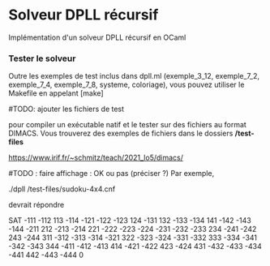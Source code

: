 # Solveur DPLL récursif


Implémentation d'un solveur DPLL récursif en OCaml

### Tester le solveur


Outre les exemples de test inclus dans dpll.ml (exemple_3_12,
exemple_7_2, exemple_7_4, exemple_7_8, systeme, coloriage), vous
pouvez utiliser le Makefile en appelant [make]

#TODO: ajouter les fichiers de test

pour compiler un exécutable natif et le tester sur des fichiers au
format DIMACS. Vous trouverez des exemples de fichiers dans le dossiers **/test-files**

https://www.irif.fr/~schmitz/teach/2021_lo5/dimacs/

#TODO : faire affichage : OK ou pas (préciser ?)
Par exemple,

./dpll /test-files/sudoku-4x4.cnf

devrait répondre

SAT
-111 -112 113 -114 -121 -122 -123 124 -131 132 -133 -134 141 -142 -143 -144 -211 212 -213 -214 221 -222 -223 -224 -231 -232 -233 234 -241 -242 243 -244 311 -312 -313 -314 -321 322 -323 -324 -331 -332 333 -334 -341 -342 -343 344 -411 -412 -413 414 -421 -422 423 -424 431 -432 -433 -434 -441 442 -443 -444 0
